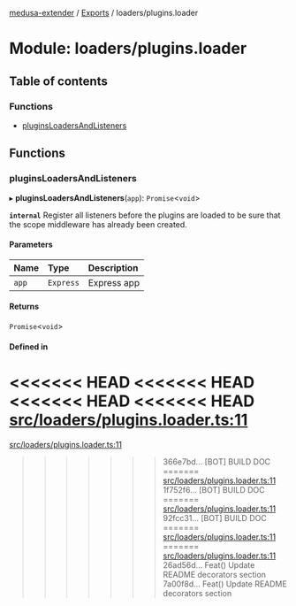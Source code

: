 [medusa-extender](../README.md) / [Exports](../modules.md) / loaders/plugins.loader

# Module: loaders/plugins.loader

## Table of contents

### Functions

- [pluginsLoadersAndListeners](loaders_plugins_loader.md#pluginsloadersandlisteners)

## Functions

### pluginsLoadersAndListeners

▸ **pluginsLoadersAndListeners**(`app`): `Promise`<`void`\>

**`internal`**
Register all listeners before the plugins are loaded to be sure that the scope middleware has already been created.

#### Parameters

| Name | Type | Description |
| :------ | :------ | :------ |
| `app` | `Express` | Express app |

#### Returns

`Promise`<`void`\>

#### Defined in

<<<<<<< HEAD
<<<<<<< HEAD
<<<<<<< HEAD
<<<<<<< HEAD
[src/loaders/plugins.loader.ts:11](https://github.com/adrien2p/medusa-extender/blob/89f7223/src/loaders/plugins.loader.ts#L11)
=======
[src/loaders/plugins.loader.ts:11](https://github.com/adrien2p/medusa-extender/blob/23cd201/src/loaders/plugins.loader.ts#L11)
>>>>>>> 366e7bd... [BOT] BUILD DOC
=======
[src/loaders/plugins.loader.ts:11](https://github.com/adrien2p/medusa-extender/blob/0490090/src/loaders/plugins.loader.ts#L11)
>>>>>>> 1f752f6... [BOT] BUILD DOC
=======
[src/loaders/plugins.loader.ts:11](https://github.com/adrien2p/medusa-extender/blob/7e89c01/src/loaders/plugins.loader.ts#L11)
>>>>>>> 92fcc31... [BOT] BUILD DOC
=======
[src/loaders/plugins.loader.ts:11](https://github.com/adrien2p/medusa-extender/blob/7e89c01/src/loaders/plugins.loader.ts#L11)
=======
[src/loaders/plugins.loader.ts:11](https://github.com/adrien2p/medusa-extender/blob/89f7223/src/loaders/plugins.loader.ts#L11)
>>>>>>> 26ad56d... Feat() Update README decorators section
>>>>>>> 7a00f8d... Feat() Update README decorators section

